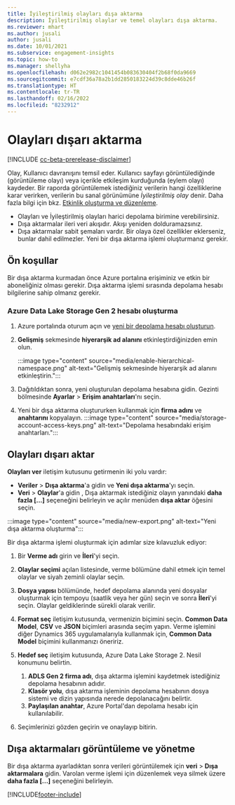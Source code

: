 ```yaml
---
title: İyileştirilmiş olayları dışa aktarma
description: İyileştirilmiş olaylar ve temel olayları dışa aktarma.
ms.reviewer: mhart
ms.author: jusali
author: jusali
ms.date: 10/01/2021
ms.subservice: engagement-insights
ms.topic: how-to
ms.manager: shellyha
ms.openlocfilehash: d062e2982c1041454b083630404f2b68f0da9669
ms.sourcegitcommit: e7cdf36a78a2b1dd2850183224d39c8dde46b26f
ms.translationtype: HT
ms.contentlocale: tr-TR
ms.lasthandoff: 02/16/2022
ms.locfileid: "8232912"
---
```

# <a name="export-events"></a>Olayları dışarı aktarma

[!INCLUDE [cc-beta-prerelease-disclaimer](includes/cc-beta-prerelease-disclaimer.md)]

Olay, Kullanıcı davranışını temsil eder. Kullanıcı sayfayı görüntülediğinde (görüntüleme olayı) veya içerikle etkileşim kurduğunda (eylem olayı) kaydeder. Bir raporda görüntülemek istediğiniz verilerin hangi özelliklerine karar verirken, verilerin bu sanal görünümüne *İyileştirilmiş olay* denir. Daha fazla bilgi için bkz. [Etkinlik oluşturma ve düzenleme](refined-events.md).

- Olayları ve İyileştirilmiş olayları harici depolama birimine verebilirsiniz. 
- Dışa aktarmalar ileri veri akışıdır. Akışı yeniden dolduramazsınız. 
- Dışa aktarmalar sabit şemaları vardır. Bir olaya özel özellikler eklerseniz, bunlar dahil edilmezler. Yeni bir dışa aktarma işlemi oluşturmanız gerekir.

## <a name="prerequisites"></a>Ön koşullar

Bir dışa aktarma kurmadan önce Azure portalına erişiminiz ve etkin bir aboneliğiniz olması gerekir. Dışa aktarma işlemi sırasında depolama hesabı bilgilerine sahip olmanız gerekir. 

### <a name="create-an-azure-data-lake-storage-gen-2-accounts"></a>Azure Data Lake Storage Gen 2 hesabı oluşturma

1. Azure portalında oturum açın ve [yeni bir depolama hesabı oluşturun](/azure/storage/common/storage-account-create). 

1. **Gelişmiş** sekmesinde **hiyerarşik ad alanını** etkinleştirdiğinizden emin olun. 

   :::image type="content" source="media/enable-hierarchical-namespace.png" alt-text="Gelişmiş sekmesinde hiyerarşik ad alanını etkinleştirin.":::

1. Dağıtıldıktan sonra, yeni oluşturulan depolama hesabına gidin. Gezinti bölmesinde **Ayarlar** > **Erişim anahtarları**'nı seçin. 

1. Yeni bir dışa aktarma oluştururken kullanmak için **firma adını** ve **anahtarını** kopyalayın.
   :::image type="content" source="media/storage-account-access-keys.png" alt-text="Depolama hesabındaki erişim anahtarları.":::

## <a name="export-events"></a>Olayları dışarı aktar

**Olayları ver** iletişim kutusunu getirmenin iki yolu vardır: 
- **Veriler** > **Dışa aktarma**'a gidin ve **Yeni dışa aktarma**'yı seçin.
- **Veri** > **Olaylar**'a gidin , Dışa aktarmak istediğiniz olayın yanındaki **daha fazla [...]** seçeneğini belirleyin ve açılır menüden **dışa aktar** öğesini seçin. 

:::image type="content" source="media/new-export.png" alt-text="Yeni dışa aktarma oluşturma":::

Bir dışa aktarma işlemi oluşturmak için adımlar size kılavuzluk ediyor:

1. Bir **Verme adı** girin ve **İleri**'yi seçin.

1. **Olaylar seçimi** açılan listesinde, verme bölümüne dahil etmek için temel olaylar ve siyah zeminli olaylar seçin. 

1. **Dosya yapısı** bölümünde, hedef depolama alanında yeni dosyalar oluşturmak için tempoyu (saatlik veya her gün) seçin ve sonra **İleri**'yi seçin. Olaylar geldiklerinde sürekli olarak verilir.

1. **Format seç** iletişim kutusunda, vermenizin biçimini seçin. **Common Data Model**, **CSV** ve **JSON** biçimleri arasında seçim yapın. Verme işlemini diğer Dynamics 365 uygulamalarıyla kullanmak için, **Common Data Model** biçimini kullanmanızı öneririz.

1. **Hedef seç** iletişim kutusunda, Azure Data Lake Storage 2. Nesil konumunu belirtin.
    1. **ADLS Gen 2 firma adı**, dışa aktarma işlemini kaydetmek istediğiniz depolama hesabının adıdır. 
    1. **Klasör yolu**, dışa aktarma işleminin depolama hesabının dosya sistemi ve dizin yapısında nerede depolanacağını belirtir.
    1. **Paylaşılan anahtar**, Azure Portal'dan depolama hesabı için kullanılabilir.

1. Seçimlerinizi gözden geçirin ve onaylayıp bitirin.

## <a name="view-and-manage-exports"></a>Dışa aktarmaları görüntüleme ve yönetme

Bir dışa aktarma ayarladıktan sonra verileri görüntülemek için **veri** > **Dışa aktarmalara** gidin. Varolan verme işlemi için düzenlemek veya silmek üzere **daha fazla [...]** seçeneğini belirleyin.


[!INCLUDE[footer-include](../includes/footer-banner.md)]
